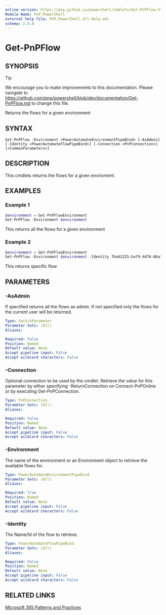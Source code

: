 ```yaml
---
online version: https://pnp.github.io/powershell/cmdlets/Get-PnPFlow.html
Module Name: PnP.PowerShell
external help file: PnP.PowerShell.dll-Help.xml
schema: 2.0.0
---
```

  
# Get-PnPFlow

## SYNOPSIS

> [!TIP]
> We encourage you to make improvements to this documentation. Please navigate to https://github.com/pnp/powershell/blob/dev/documentation/Get-PnPFlow.md to change this file.

Returns the flows for a given environment

## SYNTAX

```
Get-PnPFlow -Environment <PowerAutomateEnvironmentPipeBind> [-AsAdmin] [-Identity <PowerAutomateFlowPipeBind>] [-Connection <PnPConnection>] [<CommonParameters>]
```

## DESCRIPTION
This cmdlets returns the flows for a given enviroment.

## EXAMPLES

### Example 1
```powershell
$environment = Get-PnPFlowEnvironment
Get-PnPFlow -Environment $environment
```
This returns all the flows for a given environment

### Example 2
```powershell
$environment = Get-PnPFlowEnvironment
Get-PnPFlow -Environment $environment -Identity fba63225-baf9-4d76-86a1-1b42c917a182
```
This returns specific flow

## PARAMETERS

### -AsAdmin
If specified returns all the flows as admin. If not specified only the flows for the current user will be returned.

```yaml
Type: SwitchParameter
Parameter Sets: (All)
Aliases:

Required: False
Position: Named
Default value: None
Accept pipeline input: False
Accept wildcard characters: False
```

### -Connection
Optional connection to be used by the cmdlet.
Retrieve the value for this parameter by either specifying -ReturnConnection on Connect-PnPOnline or by executing Get-PnPConnection.

```yaml
Type: PnPConnection
Parameter Sets: (All)
Aliases:

Required: False
Position: Named
Default value: None
Accept pipeline input: False
Accept wildcard characters: False
```

### -Environment
The name of the environment or an Environment object to retrieve the available flows for.

```yaml
Type: PowerAutomateEnvironmentPipeBind
Parameter Sets: (All)
Aliases:

Required: True
Position: Named
Default value: None
Accept pipeline input: False
Accept wildcard characters: False
```

### -Identity
The Name/Id of the flow to retrieve.

```yaml
Type: PowerAutomateFlowPipeBind
Parameter Sets: (All)
Aliases:

Required: False
Position: Named
Default value: None
Accept pipeline input: False
Accept wildcard characters: False
```

## RELATED LINKS

[Microsoft 365 Patterns and Practices](https://aka.ms/m365pnp)


